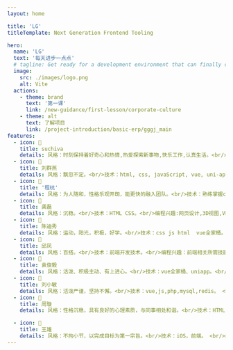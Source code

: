 ```yaml
---
layout: home

title: 'LG'
titleTemplate: Next Generation Frontend Tooling

hero:
  name: 'LG'
  text: '每天进步一点点'
  # tagline: Get ready for a development environment that can finally catch up with you.
  image:
    src: ./images/logo.png
    alt: Vite
  actions:
    - theme: brand
      text: '第一课'
      link: /new-guidance/first-lesson/corporate-culture
    - theme: alt
      text: 了解项目
      link: /project-introduction/basic-erp/gggj_main
features:
  - icon: 🍎
    title: suchiva
    details: 风格：时刻保持着好奇心和热情,热爱探索新事物,快乐工作,认真生活。<br/>技术：javascript、react、vue、node、rails。 <br/>编程兴趣：元编程。<br/> 希望的软工角色：技术专家。<br/> 一句话宣言：你是什么，世界就是什么。
  - icon: 🍏
    title: 刘群燕
    details: 风格：飘忽不定。<br/>技术：html, css, javaScript, vue, uni-app, flutter, solidity。 <br/>编程兴趣：前端开发。<br/> 希望的软工角色：前端工程师。<br/> 一句话宣言：有风听风, 下雨看雨, 顺其自然。
  - icon: 🍊
    title: '程杭'
    details: 风格：为人随和，性格乐观开朗，能更快的融入团队。<br/>技术：熟练掌握css  js  vue。 <br/>编程兴趣：对3D模型效果更感兴趣。<br/> 希望的软工角色：成为一名优秀的前端工程师。<br/> 一句话宣言：不要等待机会，而要创造机会。
  - icon: 🍋
    title: 龚磊
    details: 风格：沉稳。<br/>技术：HTML CSS。<br/>编程兴趣:网页设计,3D视图,VR。<br/>希望的软工角色：希望能够成为一名优秀的全栈工程师。<br/> 一句话宣言：功不唐捐 玉汝于成。
  - icon: 🍒
    title: 陈迪秀
    details: 风格：运动，阳光，积极，好学。<br/>技术：css js html  vue全家桶。<br/>编程兴趣:javascript高级。<br/>希望的软工角色：前端大牛。<br/> 一句话宣言：向西逐退残阳，向北唤醒芬芳。
  - icon: 🍇
    title: 邱凤
    details: 风格：百搭。<br/>技术：前端开发技术。<br/>编程兴趣：前端相关所需技能。<br/>希望的软工角色：高级前端工程师。<br/>一句话宣言：我就是我，是颜色不一样的烟火。
  - icon: 🍉
    title: 袁俊毅
    details: 风格：活泼、积极主动、有上进心。<br/>技术：vue全家桶、uniapp。<br/>编程兴趣：vue3、Cocos。<br/>希望的软工角色：高级前端。<br/>一句话宣言：不要假装很努力，结果不会陪你演戏。
  - icon: 🍓
    title: 刘小敏
    details: 风格：活泼严谨，坚持不懈。<br/>技术：vue,js,php,mysql,redis。 <br/>编程兴趣： 开发编程。<br/> 希望的软工角色：资深开发。<br/> 一句话宣言：业精于勤，荒于嬉；行成于思，毁于随。
  - icon: 🍑
    title: 周璇
    details: 风格：性格沉稳，具有良好的心理素质，与同事相处和谐。<br/>技术：HTML，CSS，VUE，uni-app。 <br/>编程兴趣： 前端开发。<br/> 希望的软工角色：希望能成为一名优秀的前端工程师。<br/> 一句话宣言：拥抱变化。

  - icon: 🍌
    title: 王雄
    details: 风格：不拘小节，以完成目标为第一宗旨。<br/>技术：iOS，前端。 <br/>编程兴趣：iOS原生开发，前端网页开发。<br/> 希望的软工角色：希望能成为一名优秀的移动端和前端工程师。<br/> 一句话宣言：干就完了。
---
```

